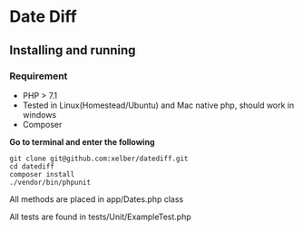 # Date Diff

## Installing and running

### Requirement
- PHP > 7.1
- Tested in Linux(Homestead/Ubuntu) and Mac native php, should work in windows
- Composer

**Go to terminal and enter the following**
```
git clone git@github.com:xelber/datediff.git
cd datediff
composer install
./vendor/bin/phpunit
```

All methods are placed in app/Dates.php class

All tests are found in tests/Unit/ExampleTest.php

